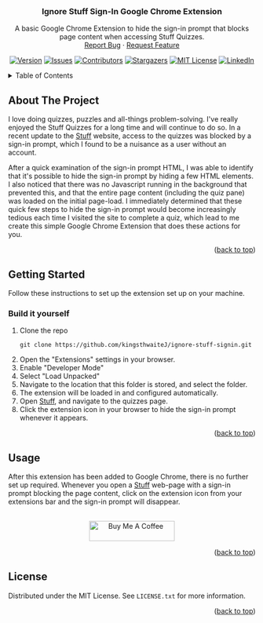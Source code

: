 <!-- PROJECT LOGO -->
<br />
<div align="center">

  <h3 align="center">Ignore Stuff Sign-In Google Chrome Extension</h3>

  <p align="center">
    A basic Google Chrome Extension to hide the sign-in prompt that blocks page content when accessing Stuff Quizzes.
    <br />
    <a href="https://github.com/kingsthwaiteJ/ignore-stuff-signin/issues">Report Bug</a>
    ·
    <a href="https://github.com/kingsthwaiteJ/ignore-stuff-signin/issues">Request Feature</a>
  </p>

  [![Version][version-shield]][version-url]
  [![Issues][issues-shield]][issues-url]
  [![Contributors][contributors-shield]][contributors-url]
  [![Stargazers][stars-shield]][stars-url]
  [![MIT License][license-shield]][license-url]
  [![LinkedIn][linkedin-shield]][linkedin-url]
</div>

<!-- TABLE OF CONTENTS -->
<details>
  <summary>Table of Contents</summary>
  <ol>
    <li>
      <a href="#about-the-project">About The Project</a>
    </li>
    <li>
      <a href="#getting-started">Getting Started</a>
      <ul>
        <li><a href="#built-it-yourself">Built it yourself</a></li>
      </ul>
    </li>
    <li><a href="#usage">Usage</a></li>
    <li><a href="#license">License</a></li>
  </ol>
</details>


<!-- ABOUT THE PROJECT -->
## About The Project

I love doing quizzes, puzzles and all-things problem-solving. I've really 
enjoyed the Stuff Quizzes for a long time and will continue to do so. In
a recent update to the [Stuff](https://stuff.co.nz) website, access to the quizzes was blocked 
by a sign-in prompt, which I found to be a nuisance as a user without an
account.

After a quick examination of the sign-in prompt HTML, I was able to identify
that it's possible to hide the sign-in prompt by hiding a few HTML elements.
I also noticed that there was no Javascript running in the background that
prevented this, and that the entire page content (including the quiz pane) 
was loaded on the initial page-load. I immediately determined that these
quick few steps to hide the sign-in prompt would become increasingly tedious
each time I visited the site to complete a quiz, which lead to me create this
simple Google Chrome Extension that does these actions for you. 

<p align="right">(<a href="#readme-top">back to top</a>)</p>


<!-- GETTING STARTED -->
## Getting Started

Follow these instructions to set up the extension set up on your machine.

### Build it yourself

1. Clone the repo
   ```
   git clone https://github.com/kingsthwaiteJ/ignore-stuff-signin.git
   ```
2. Open the "Extensions" settings in your browser.
3. Enable "Developer Mode"
4. Select "Load Unpacked"
5. Navigate to the location that this folder is stored, and select the folder.
6. The extension will be loaded in and configured automatically.
7. Open [Stuff](https://www.stuff.co.nz), and navigate to the quizzes page.
8. Click the extension icon in your browser to hide the sign-in prompt whenever it appears.

<p align="right">(<a href="#readme-top">back to top</a>)</p>



<!-- USAGE EXAMPLES -->
## Usage

After this extension has been added to Google Chrome, there is no further set up required. Whenever you open a [Stuff](https://stuff.co.nz) web-page with a sign-in prompt blocking the page content, click on the extension icon from your extensions bar and the sign-in prompt will disappear.

<br/>
<div align="center">
  <a href="https://www.buymeacoffee.com/kingsthwaiteJ" target="_blank"><img src="https://cdn.buymeacoffee.com/buttons/default-yellow.png" alt="Buy Me A Coffee" height="41" width="174"></a>
</div>

<p align="right">(<a href="#readme-top">back to top</a>)</p>



<!-- LICENSE -->
## License

Distributed under the MIT License. See `LICENSE.txt` for more information.

<p align="right">(<a href="#readme-top">back to top</a>)</p>


<!-- MARKDOWN LINKS & IMAGES -->
<!-- https://www.markdownguide.org/basic-syntax/#reference-style-links -->
[contributors-shield]: https://img.shields.io/github/contributors/kingsthwaiteJ/ignore-stuff-signin?style=for-the-badge
[contributors-url]: https://github.com/kingsthwaiteJ/ignore-stuff-signin/graphs/contributors
[version-shield]: https://img.shields.io/github/package-json/v/kingsthwaiteJ/ignore-stuff-signin?style=for-the-badge
[version-url]: https://github.com/kingsthwaiteJ/Best-README-Template/network/members
[stars-shield]: https://img.shields.io/github/stars/kingsthwaiteJ/ignore-stuff-signin?style=for-the-badge
[stars-url]: https://github.com/kingsthwaiteJ/ignore-stuff-signin/stargazers
[issues-shield]: https://img.shields.io/github/issues/kingsthwaiteJ/ignore-stuff-signin?style=for-the-badge
[issues-url]: https://github.com/kingsthwaiteJ/ignore-stuff-signin/issues
[license-shield]: https://img.shields.io/github/license/kingsthwaiteJ/ignore-stuff-signin?style=for-the-badge
[license-url]: https://github.com/kingsthwaiteJ/ignore-stuff-signin/blob/master/LICENSE.txt
[linkedin-shield]: https://img.shields.io/badge/-LinkedIn-black.svg?style=for-the-badge&logo=linkedin&colorB=555
[linkedin-url]: https://linkedin.com/in/kingsthwaiteJ

